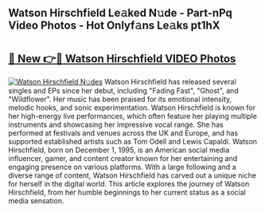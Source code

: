 ## Watson Hirschfield Le𝚊ked N𝚞de - Part-nPq Video Photos - Hot Onlyf𝚊ns Le𝚊ks pt1hX

# <h2><a href="http://ab45788.deff.icu/?id=Watson+Hirschfield">🔗 New 👉🔴 Watson Hirschfield VIDEO Photos</a></h2>

[![Watson Hirschfield N𝚞des](https://i.imgur.com/rIISA9y.gif)](http://ab45788.deff.icu/?id=Watson+Hirschfield)
Watson Hirschfield has released several singles and EPs since her debut, including "Fading Fast", "Ghost", and "Wildflower". Her music has been praised for its emotional intensity, melodic hooks, and sonic experimentation. Watson Hirschfield is known for her high-energy live performances, which often feature her playing multiple instruments and showcasing her impressive vocal range. She has performed at festivals and venues across the UK and Europe, and has supported established artists such as Tom Odell and Lewis Capaldi. Watson Hirschfield, born on December 1, 1995, is an American social media influencer, gamer, and content creator known for her entertaining and engaging presence on various platforms. With a large following and a diverse range of content, Watson Hirschfield has carved out a unique niche for herself in the digital world. This article explores the journey of Watson Hirschfield, from her humble beginnings to her current status as a social media sensation.
